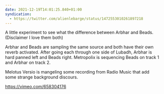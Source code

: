 ```yaml
---
date: 2021-12-19T14:01:25.840+01:00
syndication:
  - https://twitter.com/alienlebarge/status/1472553010261897218
---
```

A little experiment to see what the difference between Arbhar and Beads. (Disclaimer I love them both)

Arbhar and Beads are sampling the same source and both have their own reverb activated. After going each through one side of Lubadh, Arbhar is hard panned left and Beads right.
Metropolix is sequencing Beads on track 1 and Arbhar on track 2.

Melotus Versio is mangeling some recording from Radio Music that add some strange background discours.

https://vimeo.com/658304176
